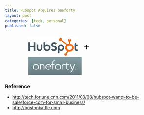 ```yaml
--- 
title: Hubspot Acquires oneforty
layout: post
categories: [tech, personal]
published: false
---
```

<div style="margin-bottom: 10px; margin-right: auto; margin-left: auto; width: 70%;">
<a href="http://www.hubspot.com"><img src="/images/hubspot_logo.png" class="xflickr-photo" style="border: 0px solid black;" /></a>
<span style="font-size: 2.3em; font-weight: normal; vertical-align: 20px; margin: 0px 14px">+</span>
<a href="http://oneforty.com"><img src="/images/oneforty_green.png" class="xflickr-photo" style="border: 0px solid black;"/></a>
</div>


### Reference

- http://tech.fortune.cnn.com/2011/08/08/hubspot-wants-to-be-salesforce-com-for-small-business/
- http://bostonbattle.com